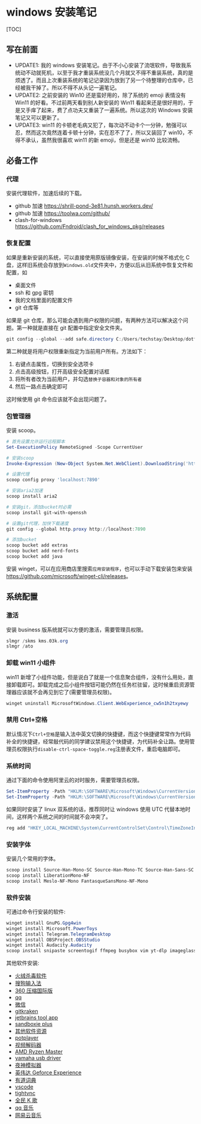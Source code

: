 # windows 安装笔记

[TOC]

## 写在前面

- UPDATE1: 我的 windows 安装笔记。由于不小心安装了流氓软件，导致我系统动不动就死机，以至于我才重装系统没几个月就又不得不重装系统，真的是烦透了。而且上次重装系统的笔记记录因为放到了另一个待整理的仓库中，已经被我干掉了。所以不得不从头记一遍笔记。
- UPDATE2: 之前安装的 Win10 还是蛮好用的，除了系统的 emoji 表情没有 Win11 的好看。不过前两天看到别人新安装的 Win11 看起来还是很好用的，于是又手痒了起来，费了点功夫又重装了一遍系统。所以这次的 Windows 安装笔记又可以更新了。
- UPDATE3: win11 的卡顿老毛病又犯了，每次动不动卡个一分钟，勉强可以忍，然而这次竟然连着卡顿十分钟，实在忍不了了，所以又装回了 win10，不得不承认，虽然我很喜欢 win11 的新 emoji，但是还是 win10 比较流畅。

## 必备工作

### 代理

安装代理软件，加速后续的下载。

- github 加速 <https://shrill-pond-3e81.hunsh.workers.dev/>
- github 加速 <https://toolwa.com/github/>
- clash-for-windows <https://github.com/Fndroid/clash_for_windows_pkg/releases>

### 恢复配置

如果是重新安装的系统，可以直接使用原版镜像安装，在安装的时候不格式化 C 盘，这样旧系统会存放到`Windows.old`文件夹中，方便以后从旧系统中恢复文件和配置，如

- 桌面文件
- ssh 和 gpg 密钥
- 我的文档里面的配置文件
- git 仓库等

如果是 git 仓库，那么可能会遇到用户权限的问题，有两种方法可以解决这个问题。第一种就是直接在 git 配置中指定安全文件夹。

```powershell
git config --global --add safe.directory C:/Users/techstay/Desktop/dotfiles
```

第二种就是将用户权限重新指定为当前用户所有。方法如下：

1. 右键点击属性，切换到安全选项卡
1. 点击高级按钮，打开高级安全配置对话框
1. 将所有者改为当前用户，并勾选`替换子容器和对象的所有者`
1. 然后一路点击确定即可

这时候使用 git 命令应该就不会出现问题了。

### 包管理器

安装 scoop。

```powershell
# 首先设置允许运行远程脚本
Set-ExecutionPolicy RemoteSigned -Scope CurrentUser

# 安装scoop
Invoke-Expression (New-Object System.Net.WebClient).DownloadString('https://get.scoop.sh')

# 设置代理
scoop config proxy 'localhost:7890'

# 安装aria2加速
scoop install aria2

# 安装git，添加bucket时必需
scoop install git-with-openssh

# 设置git代理，加快下载速度
git config --global http.proxy http://localhost:7890

# 添加bucket
scoop bucket add extras
scoop bucket add nerd-fonts
scoop bucket add java
```

安装 winget，可以在应用商店里搜索`应用安装程序`，也可以手动下载安装包来安装 <https://github.com/microsoft/winget-cli/releases>。

## 系统配置

### 激活

安装 business 版系统就可以方便的激活，需要管理员权限。

```powershell
slmgr /skms kms.03k.org
slmgr /ato
```

### 卸载 win11 小组件

win11 新增了小组件功能，但是说白了就是一个信息聚合组件，没有什么用处，直接卸载即可。卸载完成之后小组件按钮可能仍然在任务栏驻留，这时候重启资源管理器应该就不会再见到它了(需要管理员权限)。

```powershell
winget uninstall MicrosoftWindows.Client.WebExperience_cw5n1h2txyewy
```

### 禁用 Ctrl+空格

默认情况下`Ctrl+空格`是输入法中英文切换的快捷键，而这个快捷键常常作为代码补全的快捷键，经常敲代码的同学建议禁用这个快捷键，为代码补全让路。使用管理员权限执行`disable-ctrl-space-toggle.reg`注册表文件，重启电脑即可。

### 系统时间

通过下面的命令使用阿里云的对时服务，需要管理员权限。

```powershell
Set-ItemProperty -Path "HKLM:\SOFTWARE\Microsoft\Windows\CurrentVersion\DateTime\Servers" -Name "0" -Value "ntp.aliyun.com" -Type "String"
Set-ItemProperty -Path "HKLM:\SOFTWARE\Microsoft\Windows\CurrentVersion\DateTime\Servers" -Name "(default)" -Value 0
```

如果同时安装了 linux 双系统的话，推荐同时让 windows 使用 UTC 代替本地时间，这样两个系统之间的时间就不会冲突了。

```powershell
reg add "HKEY_LOCAL_MACHINE\System\CurrentControlSet\Control\TimeZoneInformation" /v RealTimeIsUniversal /d 1 /t REG_DWORD /f
```

### 安装字体

安装几个常用的字体。

```powershell
scoop install Source-Han-Mono-SC Source-Han-Mono-TC Source-Han-Sans-SC Source-Han-Sans-TC Source-Han-Sans-J
scoop install LiberationMono-NF
scoop install Meslo-NF-Mono FantasqueSansMono-NF-Mono
```

### 软件安装

可通过命令行安装的软件:

```powershell
winget install GnuPG.Gpg4win
winget install Microsoft.PowerToys
winget install Telegram.TelegramDesktop
winget install OBSProject.OBSStudio
winget install Audacity.Audacity
scoop install snipaste screentogif ffmpeg busybox vim yt-dlp imageglass exiftool
```

其他软件安装:

- [火绒杀毒软件](https://www.huorong.cn/person5.html)
- [搜狗输入法](https://pinyin.sogou.com/)
- [360 压缩国际版](https://www.360totalsecurity.com/zh-cn/360zip/)
- [qq](https://im.qq.com/pcqq)
- [微信](https://pc.weixin.qq.com)
- [gitkraken](https://www.gitkraken.com/download/windows64)
- [jetbrains tool app](https://www.jetbrains.com/toolbox-app/)
- [sandboxie plus](https://github.com/sandboxie-plus/Sandboxie/releases)
- [其他软件资源](../software-resources/README.md)
- [potplayer](https://potplayer.daum.net)
- [视频解码器](https://codecguide.com/klcp_beta.htm)
- [AMD Ryzen Master](https://www.amd.com/zh-hans/technologies/ryzen-master)
- [yamaha usb driver](https://usa.yamaha.com/support/updates/yamaha_steinberg_usb_driver_for_win.html)
- [夜神模拟器](https://www.yeshen.com)
- [英伟达 Geforce Experience](https://www.nvidia.com/en-us/geforce/geforce-experience/)
- [有道词典](http://cidian.youdao.com/index.html)
- [vscode](https://code.visualstudio.com)
- [tightvnc](https://www.tightvnc.com/download.php)
- [全民 K 歌](https://kg.qq.com/index-pc.html)
- [qq 音乐](https://y.qq.com)
- [网易云音乐](https://music.163.com/#/download)
